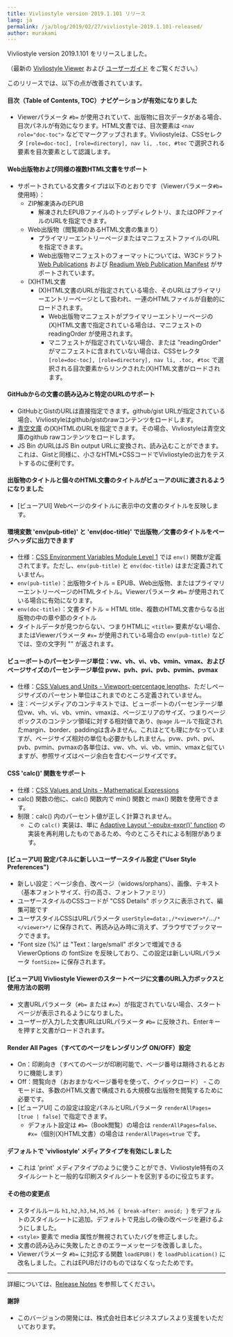 ```yaml
---
title: Vivliostyle version 2019.1.101 リリース
lang: ja
permalink: /ja/blog/2019/02/27/vivliostyle-2019.1.101-released/
author: murakami
---
```


Vivliostyle version 2019.1.101 をリリースしました。

（最新の [Vivliostyle Viewer](https://vivliostyle.github.io/vivliostyle.js/viewer/vivliostyle-viewer.html) および [ユーザーガイド](https://vivliostyle.github.io/vivliostyle.js/docs/ja/) をご覧ください。）

このリリースでは、以下の点が改善されています。

#### 目次（Table of Contents, TOC）ナビゲーションが有効になりました

- Viewerパラメータ `#b=` が使用されていて、出版物に目次データがある場合、目次パネルが有効になります。HTML文書では、目次要素は `<nav role="doc-toc">` などでマークアップされます。Vivliostyleは、CSSセレクタ `[role=doc-toc], [role=directory], nav li, .toc, #toc` で選択される要素を目次要素として認識します。

#### Web出版物および同様の複数HTML文書をサポート

- サポートされている文書タイプは以下のとおりです（Viewerパラメータ`#b=` 使用時）：
  - ZIP解凍済みのEPUB
    - 解凍されたEPUBファイルのトップディレクトリ、またはOPFファイルのURLを指定できます。
  - Web出版物（閲覧順のあるHTML文書の集まり）
    - プライマリーエントリーページまたはマニフェストファイルのURLを指定できます。
    - Web出版物マニフェストのフォーマットについては、W3Cドラフト [Web Publications](https://w3c.github.io/wpub/) および [Readium Web Publication Manifest](https://github.com/readium/webpub-manifest/) がサポートされています。
  - (X)HTML文書
    - (X)HTML文書のURLが指定されている場合、そのURLはプライマリーエントリーページとして扱われ、一連のHTMLファイルが自動的にロードされます。
      -  Web出版物マニフェストがプライマリーエントリーページの(X)HTML文書で指定されている場合は、マニフェストの readingOrder が使用されます。
      - マニフェストが指定されていない場合、または "readingOrder" がマニフェストに含まれていない場合は、CSSセレクタ `[role=doc-toc], [role=directory], nav li, .toc, #toc` で選択される目次要素からリンクされた(X)HTML文書がロードされます。

#### GitHubからの文書の読み込みと特定のURLのサポート

- GitHubとGistのURLは直接指定できます。github/gist URLが指定されている場合、Vivliostyleはgithub/gistのrawコンテンツをロードします。
- [青空文庫](https://www.aozora.gr.jp/) の(X)HTMLのURLを指定できます。その場合、Vivliostyleは青空文庫のgithub rawコンテンツをロードします。
- JS Bin のURLはJS Bin output URLに変換され、読み込むことができます。これは、Gistと同様に、小さなHTML+CSSコードでVivliostyleの出力をテストするのに便利です。

#### 出版物のタイトルと個々のHTML文書のタイトルがビューアのUIに渡されるようになりました

- [ビューアUI] Webページのタイトルに表示中の文書のタイトルを反映します。

#### 環境変数 'env(pub-title)' と 'env(doc-title)' で出版物／文書のタイトルをページヘッダに出力できます

- 仕様：[CSS Environment Variables Module Level 1](https://drafts.csswg.org/css-env/) では `env()` 関数が定義されてます。ただし、`env(pub-title)` と `env(doc-title)` はまだ定義されていません。
- `env(pub-title)`：出版物タイトル = EPUB、Web出版物、またはプライマリーエントリーページのHTMLタイトル。Viewerパラメータ `#b=` が使用されている場合に有効になります。
- `env(doc-title)`：文書タイトル = HTML title、複数のHTML文書からなる出版物の中の章や節のタイトル
- タイトルデータが見つからない、つまりHTMLに `<title>` 要素がない場合、またはViewerパラメータ `#x=` が使用されている場合の `env(pub-title)` などでは、空の文字列 "" が返されます。

#### ビューポートのパーセンテージ単位：vw、vh、vi、vb、vmin、vmax、およびページサイズのパーセンテージ単位 pvw、pvh、pvi、pvb、pvmin、pvmax

- 仕様：[CSS Values and Units - Viewport-percentage lengths](https://drafts.csswg.org/css-values/#viewport-relative-lengths)、ただしページサイズのパーセント単位はこれまでのところ定義されていません。
- 注：ページメディアのコンテキストでは、ビューポートのパーセンテージ単位vw、vh、vi、vb、vmin、vmaxは、ページエリアのサイズ、つまりページボックスのコンテンツ領域に対する相対値であり、`@page` ルールで指定されたmargin、border、paddingは含みません。これはとても理にかなっていますが、ページサイズ相対の単位も必要かもしれません。pvw、pvh、pvi、pvb、pvmin、pvmaxの各単位は、vw、vh、vi、vb、vmin、vmaxと似ていますが、参照サイズはページ余白を含むページサイズです。

#### CSS 'calc()' 関数をサポート

- 仕様：[CSS Values and Units - Mathematical Expressions](https://drafts.c​​sswg.org/css-values/#calc-notation)
- calc() 関数の他に、calc() 関数内で min() 関数と max() 関数を使用できます。
- 制限：calc() 内のパーセント値が正しく計算されません。
  - この `calc()` 実装は、単に [Adaptive Layout '-epubx-expr()' function](http://www.idpf.org/epub/pgt/#s2.1) の実装を再利用したものであるため、今のところそれによる制限があります。

#### [ビューアUI] 設定パネルに新しいユーザースタイル設定 ("User Style Preferences")

- 新しい設定：ページ余白、改ページ（widows/orphans）、画像、テキスト（基本フォントサイズ、行の高さ、フォントファミリ）
- ユーザースタイルのCSSコードが "CSS Details" ボックスに表示されて、編集可能です
- ユーザスタイルCSSはURLパラメータ `userStyle=data:,/*<viewer>*/`…`/*</viewer>*/` に保存されて、再読み込み時に消えず、ブラウザでブックマークできます。
- "Font size (%)" は "Text：large/small" ボタンで増減できる ViewerOptions の fontSize を反映しており、この設定は新しいURLパラメータ `fontSize=` に保存されます。

#### [ビューアUI] Vivliostyle Viewerのスタートページに文書のURL入力ボックスと使用方法の説明

- 文書URLパラメータ（`#b=` または `#x=`）が指定されていない場合、スタートページが表示されるようになりました。
- ユーザーが入力した文書URLはURLパラメータ `#b=` に反映され、Enterキーを押すと文書がロードされます。

#### Render All Pages（すべてのページをレンダリング ON/OFF）設定

- On：印刷向き（すべてのページが印刷可能で、ページ番号は期待されるとおりに機能します）
- Off：閲覧向き（おおまかなページ番号を使って、クイックロード） - このモードは、多数のHTML文書で構成される大規模な出版物を閲覧するために必要です。
- [ビューアUI] この設定は設定パネルとURLパラメータ `renderAllPages=[true | false]` で指定できます。
  - デフォルト設定は `#b=`（Book閲覧）の場合は `renderAllPages=false`、`#x=`（個別(X)HTML文書）の場合は `renderAllPages=true` です。

#### デフォルトで 'vivliostyle' メディアタイプを有効にしました

- これは 'print' メディアタイプのように使うことができ、Vivliostyle特有のスタイルシートと一般的な印刷スタイルシートを区別するのに役立ちます。

#### その他の変更点

- スタイルルール `h1,h2,h3,h4,h5,h6 { break-after: avoid; }` をデフォルトのスタイルシートに追加。デフォルトで見出しの後の改ページを避けるようにしました。
- `<style>` 要素で media 属性が無視されていたバグを修正しました。
- 文書の読み込みに失敗したときのエラーメッセージを改善しました。
- Viewerパラメータ `#b=` に対応する関数 `loadEPUB()` を `loadPublication()` に改名しました。これはEPUBだけのものではなくなったためです。

-----------------------

詳細については、[Release Notes](https://github.com/vivliostyle/vivliostyle/releases) を参照してください。

#### 謝辞

- このバージョンの開発には、株式会社日本ビジネスプレスより支援をいただいております。
